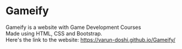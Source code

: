 # Gameify
Gameify is a website with Game Development Courses \
Made using HTML, CSS and Bootstrap.\
Here's the link to the website: https://varun-doshi.github.io/Gameify/
